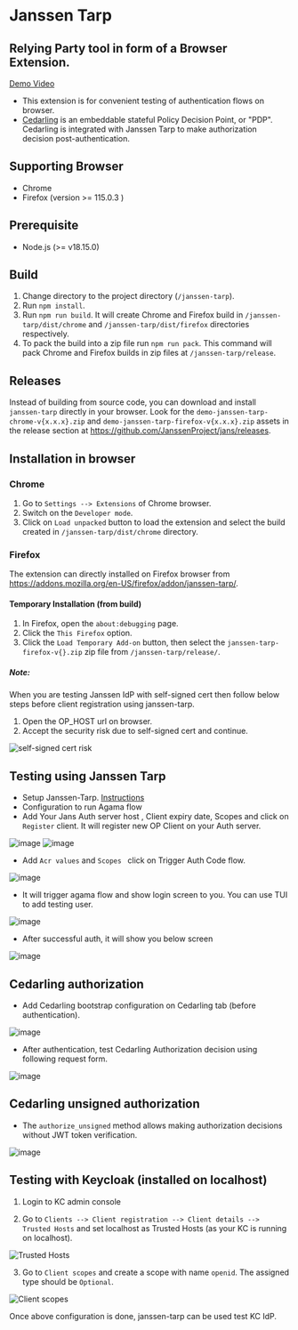 # Janssen Tarp

## Relying Party tool in form of a Browser Extension.

[Demo Video](https://www.loom.com/share/b112b9c7214a4920812a2ebe9c36dbf5?sid=7a15d2e5-881e-4002-9b8c-902dd1d80cec)

- This extension is for convenient testing of authentication flows on browser.
- [Cedarling](https://docs.jans.io/head/cedarling/cedarling-overview/) is an embeddable stateful Policy Decision Point, or "PDP". Cedarling is integrated with Janssen Tarp to make authorization decision post-authentication.

## Supporting Browser

- Chrome
- Firefox (version >= 115.0.3 )

## Prerequisite

- Node.js (>= v18.15.0)

## Build

1. Change directory to the project directory (`/janssen-tarp`).
2. Run `npm install`.
3. Run `npm run build`. It will create Chrome and Firefox build in `/janssen-tarp/dist/chrome` and `/janssen-tarp/dist/firefox` directories respectively.
4. To pack the build into a zip file run `npm run pack`. This command will pack  Chrome and Firefox builds in zip files at `/janssen-tarp/release`.

## Releases

Instead of building from source code, you can download and install `janssen-tarp` directly in your browser. Look for the `demo-janssen-tarp-chrome-v{x.x.x}.zip` and `demo-janssen-tarp-firefox-v{x.x.x}.zip` assets in the release section at https://github.com/JanssenProject/jans/releases. 

## Installation in browser

### Chrome

1. Go to `Settings --> Extensions` of Chrome browser.
2. Switch on the `Developer mode`.
3. Click on `Load unpacked` button to load the extension and select the build created in `/janssen-tarp/dist/chrome` directory.

### Firefox

The extension can directly installed on Firefox browser from https://addons.mozilla.org/en-US/firefox/addon/janssen-tarp/.

#### Temporary Installation (from build)

1. In Firefox, open the `about:debugging` page.
2. Click the `This Firefox` option.
3. Click the `Load Temporary Add-on` button, then select the `janssen-tarp-firefox-v{}.zip` zip file from `/janssen-tarp/release/`.

##### Note:

When you are testing Janssen IdP with self-signed cert then follow below steps before client registration using janssen-tarp.

1. Open the OP_HOST url on browser.
2. Accept the security risk due to self-signed cert and continue.

![self-signed cert risk](./docs/images/untrusted_cert_risk.png)

## Testing using Janssen Tarp

* Setup Janssen-Tarp. [Instructions](https://github.com/JanssenProject/jans/tree/main/demos/janssen-tarp)
* Configuration to run Agama flow
* Add Your Jans Auth server host , Client expiry date, Scopes and click on `Register` client. It will register new OP Client on your Auth server.

![image](./docs/images/add-oidc-client.png)
![image](./docs/images/oidc-client-reg.png)

* Add `Acr values` and `Scopes ` click on Trigger Auth Code flow.

![image](./docs/images/authentication-flow-input.png)

* It will trigger agama flow and show login screen to you. You can use TUI to add testing user.

![image](./docs/images/agamapw-login.png)

* After successful auth, it will show you below screen

![image](./docs/images/successful-tarp-auth-screen.png)

## Cedarling authorization

* Add Cedarling bootstrap configuration on Cedarling tab (before authentication).

![image](./docs/images/add-bootstrap-config.png)

* After authentication, test Cedarling Authorization decision using following request form.

![image](./docs/images/cedar-auth-form.png)

## Cedarling unsigned authorization

* The `authorize_unsigned` method allows making authorization decisions without JWT token verification.

![image](./docs/images/unsigned-cedar-authz.png)

## Testing with Keycloak (installed on localhost)

1. Login to KC admin console

2. Go to `Clients --> Client registration --> Client details --> Trusted Hosts`  and set localhost as Trusted Hosts (as your KC is running on localhost).

![Trusted Hosts](./docs/images/kc_trusted_hosts.png)

3. Go to `Client scopes` and create a scope with name `openid`. The assigned type should be `Optional`.

![Client scopes](./docs/images/kc_add_scope.png)

Once above configuration is done, janssen-tarp can be used test KC IdP.
